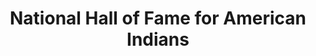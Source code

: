 ---
layout: repo
title: "National Hall of Fame for American Indians"
id: 24644
permalink: repos/24644/
---